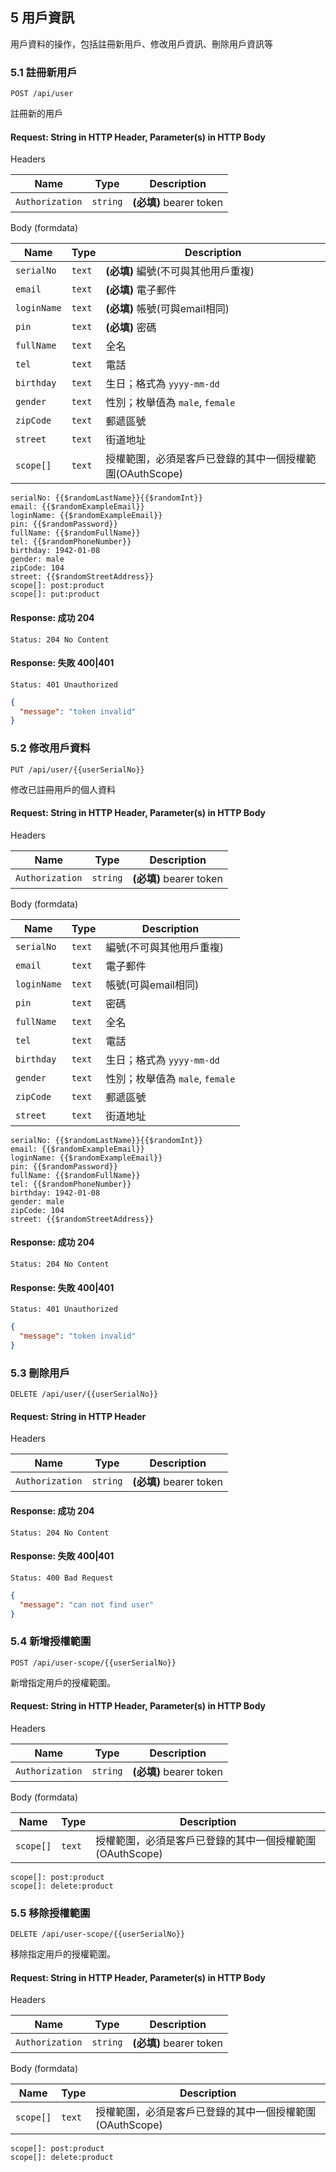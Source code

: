 ## 5 用戶資訊

用戶資料的操作，包括註冊新用戶、修改用戶資訊、刪除用戶資訊等



### 5.1 註冊新用戶

```
POST /api/user
```

註冊新的用戶

#### Request: String in HTTP Header, Parameter(s) in HTTP Body

Headers

| Name | Type | Description |
| ---- | ---- | ----------- |
| `Authorization` | `string` | **(必填)** bearer token |


Body (formdata)

| Name | Type | Description |
| ---- | ---- | ----------- |
| `serialNo` | `text` | **(必填)** 編號(不可與其他用戶重複) |
| `email` | `text` | **(必填)** 電子郵件 |
| `loginName` | `text` | **(必填)** 帳號(可與email相同) |
| `pin` | `text` | **(必填)** 密碼 |
| `fullName` | `text` | 全名 |
| `tel` | `text` | 電話 |
| `birthday` | `text` | 生日；格式為 `yyyy-mm-dd` |
| `gender` | `text` | 性別；枚舉值為 `male`, `female` |
| `zipCode` | `text` | 郵遞區號 |
| `street` | `text` | 街道地址 |
| `scope[]` | `text` | 授權範圍，必須是客戶已登錄的其中一個授權範圍(OAuthScope) |

```
serialNo: {{$randomLastName}}{{$randomInt}}
email: {{$randomExampleEmail}}
loginName: {{$randomExampleEmail}}
pin: {{$randomPassword}}
fullName: {{$randomFullName}}
tel: {{$randomPhoneNumber}}
birthday: 1942-01-08
gender: male
zipCode: 104
street: {{$randomStreetAddress}}
scope[]: post:product
scope[]: put:product
```

#### Response: 成功 204

```
Status: 204 No Content
```

#### Response: 失敗 400|401

```
Status: 401 Unauthorized
```
```json
{
  "message": "token invalid"
}
```


### 5.2 修改用戶資料

```
PUT /api/user/{{userSerialNo}}
```

修改已註冊用戶的個人資料

#### Request: String in HTTP Header, Parameter(s) in HTTP Body

Headers

| Name | Type | Description |
| ---- | ---- | ----------- |
| `Authorization` | `string` | **(必填)** bearer token |


Body (formdata)

| Name | Type | Description |
| ---- | ---- | ----------- |
| `serialNo` | `text` | 編號(不可與其他用戶重複) |
| `email` | `text` | 電子郵件 |
| `loginName` | `text` | 帳號(可與email相同) |
| `pin` | `text` | 密碼 |
| `fullName` | `text` | 全名 |
| `tel` | `text` | 電話 |
| `birthday` | `text` | 生日；格式為 `yyyy-mm-dd` |
| `gender` | `text` | 性別；枚舉值為 `male`, `female` |
| `zipCode` | `text` | 郵遞區號 |
| `street` | `text` | 街道地址 |

```
serialNo: {{$randomLastName}}{{$randomInt}}
email: {{$randomExampleEmail}}
loginName: {{$randomExampleEmail}}
pin: {{$randomPassword}}
fullName: {{$randomFullName}}
tel: {{$randomPhoneNumber}}
birthday: 1942-01-08
gender: male
zipCode: 104
street: {{$randomStreetAddress}}
```

#### Response: 成功 204

```
Status: 204 No Content
```

#### Response: 失敗 400|401

```
Status: 401 Unauthorized
```
```json
{
  "message": "token invalid"
}
```


### 5.3 刪除用戶

```
DELETE /api/user/{{userSerialNo}}
```



#### Request: String in HTTP Header

Headers

| Name | Type | Description |
| ---- | ---- | ----------- |
| `Authorization` | `string` | **(必填)** bearer token |


#### Response: 成功 204

```
Status: 204 No Content
```

#### Response: 失敗 400|401

```
Status: 400 Bad Request
```
```json
{
  "message": "can not find user"
}
```


### 5.4 新增授權範圍

```
POST /api/user-scope/{{userSerialNo}}
```

新增指定用戶的授權範圍。

#### Request: String in HTTP Header, Parameter(s) in HTTP Body

Headers

| Name | Type | Description |
| ---- | ---- | ----------- |
| `Authorization` | `string` | **(必填)** bearer token |


Body (formdata)

| Name | Type | Description |
| ---- | ---- | ----------- |
| `scope[]` | `text` | 授權範圍，必須是客戶已登錄的其中一個授權範圍(OAuthScope) |

```
scope[]: post:product
scope[]: delete:product
```



### 5.5 移除授權範圍

```
DELETE /api/user-scope/{{userSerialNo}}
```

移除指定用戶的授權範圍。

#### Request: String in HTTP Header, Parameter(s) in HTTP Body

Headers

| Name | Type | Description |
| ---- | ---- | ----------- |
| `Authorization` | `string` | **(必填)** bearer token |


Body (formdata)

| Name | Type | Description |
| ---- | ---- | ----------- |
| `scope[]` | `text` | 授權範圍，必須是客戶已登錄的其中一個授權範圍(OAuthScope) |

```
scope[]: post:product
scope[]: delete:product
```




